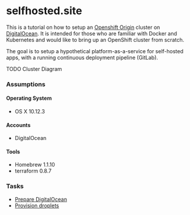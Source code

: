 selfhosted.site
===============

This is a tutorial on how to setup an [Openshift Origin](https://github.com/openshift/origin) cluster on [DigitalOcean](https://digitalocean.com). It is intended for those who are familiar 
with Docker and Kubernetes and would like to bring up an OpenShift cluster from scratch.

The goal is to setup a hypothetical platform-as-a-service for self-hosted apps, with a running continuous deployment pipeline (GitLab).

TODO Cluster Diagram

### Assumptions

#### Operating System

* OS X 10.12.3

#### Accounts

* DigitalOcean

#### Tools

* Homebrew 1.1.10
* terraform 0.8.7

### Tasks 

* [Prepare DigitalOcean](digitalocean/README.md)
* [Provision droplets](terraform/provision.md)

